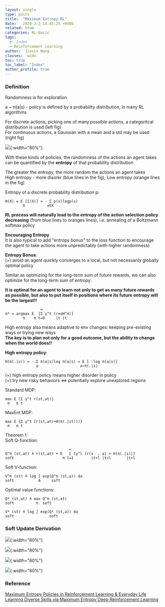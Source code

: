 ```yaml
---
layout: single
type: posts
title:  "Maximum Entropy RL"
date:   2020-3-2 14:45:25 +0900
related: true
categories: RL-Basic
tags:
  #- Index
  - Reinforcement Learning
author:  Jiexin Wang
classes:  wide
toc: true
toc_label: "Index"
author_profile: true
---
```


### Definition

Randomness is for exploration  

a ~ π(a\|s) - policy is defined by a probability distribution, in many RL algorithms  

For discrete actions, picking one of many possible actions, a categoritcal distribution is used (left fig)    
For continuous actions, a Gaussian with a mean and a std may be used (right fig)  

![](https://ha5ha6.github.io/judy_blog/assets/images/entropy.png){:width="80%"}

With these kinds of policies, the randomness of the actions an agent takes can be quantified by the **entropy** of that probability distribution

The greater the entropy, the more random the actions an agent takes  
High entropy - more disorer (blue lines in the fig), Low entropy (orange lines in the fig)  

Entropy of a discrete probability distribution p:

    H(X) = E [I(X)] = - Σ p(x)logp(x)
            X          x∈X

**RL process will naturally lead to the entropy of the action selection policy decreasing** (from blue lines to oranges lines), i.e. annealing of a Boltzmann softmax policy  

**Encouraging Entropy**  
It is also typical to add "entropy bonus" to the loss function to encourage the agent to take actions more unpredictably (with higher randomness)  

**Entropy Bonus**:  
(+) avoid an agent quickly converges to a local, but not necessarily globally optimal policy  

Similar as optimizing for the long-term sum of future rewards, we can also optimize for the long-term sum of entropy:  

**It is optimal for an agent to learn not only to get as many future rewards as possible, but also to put itself in positions where its future entropy will be the largest!!**

                    ∞
    π* = argmax E  [Σ γ^t (r+αH^π)]
            π    π t=0     |t |t  

High entropy also means adaptive to env changes: keeping pre-existing ways or trying new ways  
**The key is to plan not only for a good outcome, but the ability to change when the world does!!**  

**High entropy policy**:

    H(π(.|s)) = - Σ π(a|s)log π(a|s) = E [ -log π(a|s)]
                  a                   a~π(.|s)

(+) high entropy policy means higher disorder in policy  
(+) try new risky behaviors <=> potentially explore unexplored regions  

Standard MDP:

    max E [Σ γ^t r(st,at)]
     π   π t

MaxEnt MDP:

    max E {Σ γ^t [r(st,at)+H(π(.|st))]}
     π   π t

Theorem 1:  
Soft Q-function:  

                                 ∞
    Q^π (st,at) ≜ r(st,at) + E   Σ [γ^l (r(s  , a) + H(π(.|s))]
    soft                      π l=1        |t+l |t+l       |t+l

Soft V-function:

    V^π (st) ≜ log ∫ exp(Q^π (st,a)) da
    soft           A     soft

Optimal value functions:

    Q* (st,at) ≜ max Q^π (st,at)
    soft          π  soft

    V* (st) ≜ log ∫ exp(Q* (st,a)) da
    soft                soft

### Soft Update Derivation

![](https://ha5ha6.github.io/judy_blog/assets/images/softq_de1.jpeg){:width="80%"}

![](https://ha5ha6.github.io/judy_blog/assets/images/softq_de2.jpeg){:width="80%"}

![](https://ha5ha6.github.io/judy_blog/assets/images/softq_de3.jpeg){:width="80%"}

![](https://ha5ha6.github.io/judy_blog/assets/images/softq_de4.jpeg){:width="80%"}





### Reference

[Maximum Entropy Policies in Reinforcement Learning & Everyday Life](https://medium.com/@awjuliani/maximum-entropy-policies-in-reinforcement-learning-everyday-life-f5a1cc18d32d)  
[Learning Diverse Skills via Maximum Entropy Deep Reinforcement Learning](https://bair.berkeley.edu/blog/2017/10/06/soft-q-learning/)
